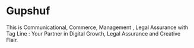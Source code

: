 # Gupshuf
This is Communicational, Commerce, Management , Legal Assurance with Tag Line : Your Partner in Digital Growth, Legal Assurance and Creative Flair. 
